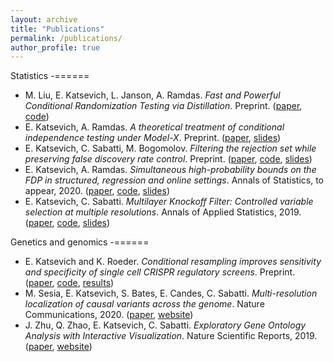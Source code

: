 ```yaml
---
layout: archive
title: "Publications"
permalink: /publications/
author_profile: true
---
```


Statistics
-======

- M. Liu, E. Katsevich, L. Janson, A. Ramdas. *Fast and Powerful Conditional Randomization Testing via Distillation*. Preprint. ([paper](https://arxiv.org/abs/2006.03980), [code](https://github.com/moleibobliu/Distillation-CRT))
- E. Katsevich, A. Ramdas. *A theoretical treatment of conditional independence testing under Model-X*. Preprint. ([paper](https://arxiv.org/abs/2005.05506), [slides](https://ekatsevi.github.io/files/Katsevich_JSM_2020.pdf))
- E. Katsevich, C. Sabatti, M. Bogomolov. *Filtering the rejection set while preserving false discovery rate control*. Preprint. ([paper](https://arxiv.org/abs/1809.01792),  [code](https://github.com/ekatsevi/Focused-BH), [slides](http://www.andrew.cmu.edu/user/ekatsevi/FocusedBH_slides.pdf))
- E. Katsevich, A. Ramdas. *Simultaneous high-probability bounds on the FDP in structured, regression and online settings*. Annals of Statistics, to appear, 2020. ([paper](https://arxiv.org/abs/1803.06790), [code](https://github.com/ekatsevi/simultaneous-fdp), [slides](http://www.andrew.cmu.edu/user/ekatsevi/FDP_bound_slides.pdf))
- E. Katsevich, C. Sabatti. *Multilayer Knockoff Filter: Controlled variable selection at multiple resolutions*. Annals of Applied Statistics, 2019. ([paper](https://projecteuclid.org/euclid.aoas/1554861639),  [code](https://ekatsevi.github.io/files/multilayer_knockoff_filter.zip), [slides](http://www.andrew.cmu.edu/user/ekatsevi/MKF_slides.pdf))

Genetics and genomics
-======

- E. Katsevich and K. Roeder. *Conditional resampling improves sensitivity and specificity of single cell CRISPR regulatory screens*. Preprint. ([paper](https://doi.org/10.1101/2020.08.13.250092), [code](https://github.com/ekatsevi/SCEPTRE), [results](https://bit.ly/SCEPTRE))
- M. Sesia, E. Katsevich, S. Bates, E. Candes, C. Sabatti. *Multi-resolution localization of causal variants across the genome*. Nature Communications, 2020. ([paper](https://www.nature.com/articles/s41467-020-14791-2), [website](https://msesia.github.io/knockoffzoom/))
- J. Zhu, Q. Zhao, E. Katsevich, C. Sabatti. *Exploratory Gene Ontology Analysis with Interactive Visualization*. Nature Scientific Reports, 2019. ([paper](https://www.nature.com/articles/s41598-019-42178-x), [website](http://aegis.stanford.edu/))
